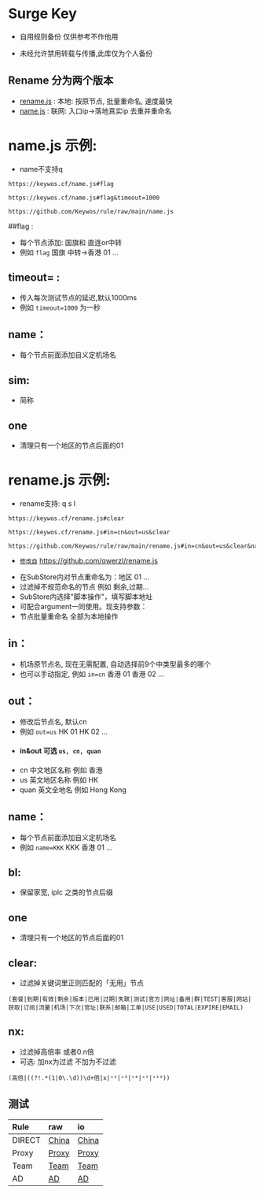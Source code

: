 # Surge Key
* 自用规则备份  仅供参考不作他用

* 未经允许禁用转载与传播,此库仅为个人备份

## Rename 分为两个版本
* [rename.js](https://keywos.cf/rename.js) : 本地: 按原节点, 批量重命名, 速度最快
* [name.js](https://keywos.cf/name.js) : 联网: 入口ip->落地真实ip 去重并重命名


# name.js 示例: 

* name不支持q
  
```
https://keywos.cf/name.js#flag

https://keywos.cf/name.js#flag&timeout=1000

https://github.com/Keywos/rule/raw/main/name.js
```

##flag :
* 每个节点添加: 国旗和 直连or中转
* 例如 `flag` 国旗 中转->香港 01 ...

## timeout= : 
* 传入每次测试节点的延迟,默认1000ms
* 例如 `timeout=1000` 为一秒

## name：
* 每个节点前面添加自义定机场名

## sim:
* 简称 

## one 
* 清理只有一个地区的节点后面的01 
 
# rename.js 示例: 
* rename支持: q s l

```
https://keywos.cf/rename.js#clear

https://keywos.cf/rename.js#in=cn&out=us&clear

https://github.com/Keywos/rule/raw/main/rename.js#in=cn&out=us&clear&nx
 ```

- [`修改自`](https://github.com/qwerzl/rename.js) https://github.com/qwerzl/rename.js
* 在SubStore内对节点重命名为：地区 01 ...
* 过滤掉不规范命名的节点 例如 剩余,过期...
* SubStore内选择"脚本操作"，填写脚本地址
* 可配合argument一同使用。现支持参数：
* 节点批量重命名 全部为本地操作
   
## in：
* 机场原节点名, 现在无需配置, 自动选择前9个中类型最多的哪个
* 也可以手动指定, 例如 `in=cn` 香港 01 香港 02 ...

## out：
* 修改后节点名, 默认cn
* 例如 `out=us` HK 01 HK 02 ...
* #### in&out 可选  `us, cn, quan`
* cn 中文地区名称 例如 香港
* us 英文地区名称 例如 HK
* quan 英文全地名 例如 Hong Kong

## name：
* 每个节点前面添加自义定机场名
* 例如 `name=KKK` KKK 香港 01 ...

## bl:
* 保留家宽, iplc 之类的节点后缀 

## one 
* 清理只有一个地区的节点后面的01  

## clear: 
* 过滤掉关键词里正则匹配的「无用」节点


```
(套餐|到期|有效|剩余|版本|已用|过期|失联|测试|官方|网址|备用|群|TEST|客服|网站|获取|订阅|流量|机场|下次|官址|联系|邮箱|工单|USE|USED|TOTAL|EXPIRE|EMAIL)
```

## nx:
* 过滤掉高倍率 或者0.n倍 
* 可选: 加nx为过滤 不加为不过滤
 
  
```
(高倍|((?!.*(1|0\.\d))\d+倍|x|ˣ²|ˣ³|ˣ⁴|ˣ⁵|ˣ¹⁰)) 
```

## 测试 

| Rule | raw | io |
| :-----| :-----| :-----|
| DIRECT | [China](https://raw.githubusercontent.com/Keywos/rule/main/China.list) | [China](https://keywos.github.io/rule/China.list) |
| Proxy | [Proxy](https://raw.githubusercontent.com/Keywos/rule/main/Proxy.list) | [Proxy](https://keywos.github.io/rule/Proxy.list) |
| Team | [Team](https://raw.githubusercontent.com/Keywos/rule/main/Team.list) | [Team](https://keywos.github.io/rule/Team.list) |
| AD | [AD](https://raw.githubusercontent.com/Keywos/rule/main/AD.list) | [AD](https://keywos.github.io/rule/AD.list) | 